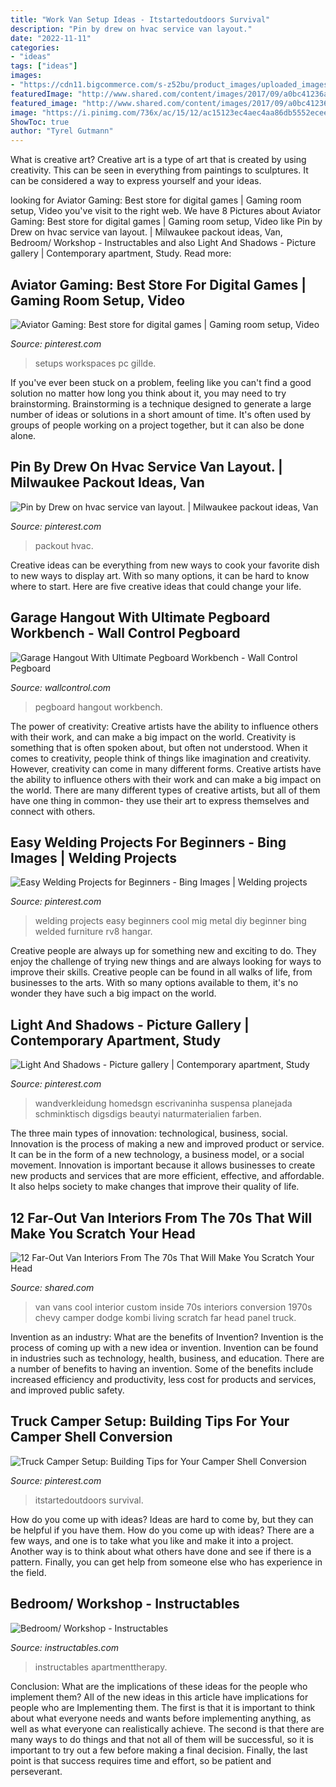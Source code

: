 ```yaml
---
title: "Work Van Setup Ideas - Itstartedoutdoors Survival"
description: "Pin by drew on hvac service van layout."
date: "2022-11-11"
categories:
- "ideas"
tags: ["ideas"]
images:
- "https://cdn11.bigcommerce.com/s-z52bu/product_images/uploaded_images/wall-control-pegboard-workshop-garage.jpg"
featuredImage: "http://www.shared.com/content/images/2017/09/a0bc41236a26b332bdc687e2f0c8a863--cool-vans-conversion-van.jpg"
featured_image: "http://www.shared.com/content/images/2017/09/a0bc41236a26b332bdc687e2f0c8a863--cool-vans-conversion-van.jpg"
image: "https://i.pinimg.com/736x/ac/15/12/ac15123ec4aec4aa86db5552ecee47b7.jpg"
ShowToc: true
author: "Tyrel Gutmann"
---
```



What is creative art?
Creative art is a type of art that is created by using creativity. This can be seen in everything from paintings to sculptures. It can be considered a way to express yourself and your ideas.

	

		
looking for Aviator Gaming: Best store for digital games | Gaming room setup, Video you've visit to the right web. We have 8 Pictures about Aviator Gaming: Best store for digital games | Gaming room setup, Video like Pin by Drew on hvac service van layout. | Milwaukee packout ideas, Van, Bedroom/ Workshop - Instructables and also Light And Shadows - Picture gallery | Contemporary apartment, Study. Read more:
		
    
## Aviator Gaming: Best Store For Digital Games | Gaming Room Setup, Video

<img loading=lazy src="https://i.pinimg.com/736x/37/34/ee/3734ee68887dbf08d02e511cf01e2190.jpg" onerror="this.onerror=null;this.src='https://tse2.mm.bing.net/th?id=OIP.HINwzZvDDSU6tRGqaJRxiQHaHa&amp;pid=15.1';" alt="Aviator Gaming: Best store for digital games | Gaming room setup, Video">

_Source: pinterest.com_

>setups workspaces pc gillde. 

	

If you've ever been stuck on a problem, feeling like you can't find a good solution no matter how long you think about it, you may need to try brainstorming. Brainstorming is a technique designed to generate a large number of ideas or solutions in a short amount of time. It's often used by groups of people working on a project together, but it can also be done alone.

    
## Pin By Drew On Hvac Service Van Layout. | Milwaukee Packout Ideas, Van

<img loading=lazy src="https://i.pinimg.com/736x/7c/6f/38/7c6f38d7cb0a8a31a4eed1a87f6d3170.jpg" onerror="this.onerror=null;this.src='https://tse2.mm.bing.net/th?id=OIP.wopD0gnl78BYjSyZWEei1AHaJ3&amp;pid=15.1';" alt="Pin by Drew on hvac service van layout. | Milwaukee packout ideas, Van">

_Source: pinterest.com_

>packout hvac. 

	

Creative ideas can be everything from new ways to cook your favorite dish to new ways to display art. With so many options, it can be hard to know where to start. Here are five creative ideas that could change your life.

    
## Garage Hangout With Ultimate Pegboard Workbench - Wall Control Pegboard

<img loading=lazy src="https://cdn11.bigcommerce.com/s-z52bu/product_images/uploaded_images/wall-control-pegboard-workshop-garage.jpg" onerror="this.onerror=null;this.src='https://tse3.mm.bing.net/th?id=OIP.4y2okh5r5psBqTds_-tCVQHaFj&amp;pid=15.1';" alt="Garage Hangout With Ultimate Pegboard Workbench - Wall Control Pegboard">

_Source: wallcontrol.com_

>pegboard hangout workbench. 

	

The power of creativity: Creative artists have the ability to influence others with their work, and can make a big impact on the world.
Creativity is something that is often spoken about, but often not understood. When it comes to creativity, people think of things like imagination and creativity. However, creativity can come in many different forms. Creative artists have the ability to influence others with their work and can make a big impact on the world. There are many different types of creative artists, but all of them have one thing in common- they use their art to express themselves and connect with others.

    
## Easy Welding Projects For Beginners - Bing Images | Welding Projects

<img loading=lazy src="https://i.pinimg.com/736x/c5/64/c4/c564c4724d790ec37748ba4fd51a1bd5--beginner-welding-projects-welded-furniture.jpg" onerror="this.onerror=null;this.src='https://tse1.mm.bing.net/th?id=OIP.JvEaUV9snsHMF1yIblUh8wHaJ3&amp;pid=15.1';" alt="Easy Welding Projects for Beginners - Bing Images | Welding projects">

_Source: pinterest.com_

>welding projects easy beginners cool mig metal diy beginner bing welded furniture rv8 hangar. 

	

Creative people are always up for something new and exciting to do. They enjoy the challenge of trying new things and are always looking for ways to improve their skills. Creative people can be found in all walks of life, from businesses to the arts. With so many options available to them, it's no wonder they have such a big impact on the world.

    
## Light And Shadows - Picture Gallery | Contemporary Apartment, Study

<img loading=lazy src="https://i.pinimg.com/originals/9b/82/a6/9b82a6b594141b3344e83fbefb04f484.jpg" onerror="this.onerror=null;this.src='https://tse2.mm.bing.net/th?id=OIP.FFJQ8q8XbDnwvZtaolnPaQHaJ3&amp;pid=15.1';" alt="Light And Shadows - Picture gallery | Contemporary apartment, Study">

_Source: pinterest.com_

>wandverkleidung homedsgn escrivaninha suspensa planejada schminktisch digsdigs beautyi naturmaterialien farben. 

	

The three main types of innovation: technological, business, social.
Innovation is the process of making a new and improved product or service. It can be in the form of a new technology, a business model, or a social movement. Innovation is important because it allows businesses to create new products and services that are more efficient, effective, and affordable. It also helps society to make changes that improve their quality of life.

    
## 12 Far-Out Van Interiors From The 70s That Will Make You Scratch Your Head

<img loading=lazy src="http://www.shared.com/content/images/2017/09/a0bc41236a26b332bdc687e2f0c8a863--cool-vans-conversion-van.jpg" onerror="this.onerror=null;this.src='https://tse3.mm.bing.net/th?id=OIP.5TOeaEjoebkWV5pLlxMcFwHaFj&amp;pid=15.1';" alt="12 Far-Out Van Interiors From The 70s That Will Make You Scratch Your Head">

_Source: shared.com_

>van vans cool interior custom inside 70s interiors conversion 1970s chevy camper dodge kombi living scratch far head panel truck. 

	

Invention as an industry: What are the benefits of Invention?
Invention is the process of coming up with a new idea or invention. Invention can be found in industries such as technology, health, business, and education. There are a number of benefits to having an invention. Some of the benefits include increased efficiency and productivity, less cost for products and services, and improved public safety.

    
## Truck Camper Setup: Building Tips For Your Camper Shell Conversion

<img loading=lazy src="https://i.pinimg.com/736x/ac/15/12/ac15123ec4aec4aa86db5552ecee47b7.jpg" onerror="this.onerror=null;this.src='https://tse4.mm.bing.net/th?id=OIP.KLIluF6toguVR9exkAbswgHaE8&amp;pid=15.1';" alt="Truck Camper Setup: Building Tips for Your Camper Shell Conversion">

_Source: pinterest.com_

>itstartedoutdoors survival. 

	

How do you come up with ideas?
Ideas are hard to come by, but they can be helpful if you have them. How do you come up with ideas? There are a few ways, and one is to take what you like and make it into a project. Another way is to think about what others have done and see if there is a pattern. Finally, you can get help from someone else who has experience in the field.

    
## Bedroom/ Workshop - Instructables

<img loading=lazy src="https://content.instructables.com/ORIG/F0A/SXOD/GKLIWJDE/F0ASXODGKLIWJDE.jpg?auto=webp&amp;frame=1&amp;width=2100" onerror="this.onerror=null;this.src='https://tse4.mm.bing.net/th?id=OIP.peAcWlTyVd8w2Nz14it06gHaE8&amp;pid=15.1';" alt="Bedroom/ Workshop - Instructables">

_Source: instructables.com_

>instructables apartmenttherapy. 

	

Conclusion: What are the implications of these ideas for the people who implement them?
All of the new ideas in this article have implications for people who are Implementing them. The first is that it is important to think about what everyone needs and wants before implementing anything, as well as what everyone can realistically achieve. The second is that there are many ways to do things and that not all of them will be successful, so it is important to try out a few before making a final decision. Finally, the last point is that success requires time and effort, so be patient and perseverant.

